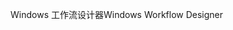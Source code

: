 <span data-ttu-id="15be8-101">Windows 工作流设计器</span><span class="sxs-lookup"><span data-stu-id="15be8-101">Windows Workflow Designer</span></span>
